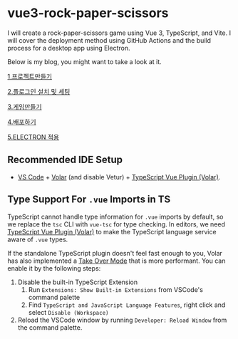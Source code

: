 # vue3-rock-paper-scissors

I will create a rock-paper-scissors game using Vue 3, TypeScript, and Vite. I will cover the deployment method using GitHub Actions and the build process for a desktop app using Electron.

Below is my blog, you might want to take a look at it.

[1.프로젝트만들기](https://itjs.kr/vue3-typescript-%ea%b0%80%ec%9c%84-%eb%b0%94%ec%9c%84-%eb%b3%b4-%ea%b2%8c%ec%9e%84-%eb%a7%8c%eb%93%a4%ea%b8%b0-1-%ed%94%84%eb%a1%9c%ec%a0%9d%ed%8a%b8-%eb%a7%8c%eb%93%a4%ea%b8%b0/)

[2.플로그인 설치 및 세팅](https://itjs.kr/vue3-typescript-%ea%b0%80%ec%9c%84-%eb%b0%94%ec%9c%84-%eb%b3%b4-%ea%b2%8c%ec%9e%84-%eb%a7%8c%eb%93%a4%ea%b8%b0-2-%ed%94%8c%eb%9f%ac%ea%b7%b8%ec%9d%b8-%ec%84%a4%ec%b9%98-%eb%b0%8f-%ec%84%b8/)

[3.게임만들기](https://itjs.kr/vue3-typescript-%ea%b0%80%ec%9c%84-%eb%b0%94%ec%9c%84-%eb%b3%b4-%ea%b2%8c%ec%9e%84-%eb%a7%8c%eb%93%a4%ea%b8%b0-3-%ea%b2%8c%ec%9e%84%eb%a7%8c%eb%93%a4%ea%b8%b0/)

[4.배포하기](https://itjs.kr/vue3-typescript-%ea%b0%80%ec%9c%84-%eb%b0%94%ec%9c%84-%eb%b3%b4-%ea%b2%8c%ec%9e%84-%eb%a7%8c%eb%93%a4%ea%b8%b0-4-%eb%b0%b0%ed%8f%ac%ed%95%98%ea%b8%b0/)

[5.ELECTRON 적용](https://itjs.kr/vue3-typescript-%ea%b0%80%ec%9c%84-%eb%b0%94%ec%9c%84-%eb%b3%b4-%ea%b2%8c%ec%9e%84-%eb%a7%8c%eb%93%a4%ea%b8%b0-5-electron-%ec%a0%81%ec%9a%a9/)

## Recommended IDE Setup

- [VS Code](https://code.visualstudio.com/) + [Volar](https://marketplace.visualstudio.com/items?itemName=Vue.volar) (and disable Vetur) + [TypeScript Vue Plugin (Volar)](https://marketplace.visualstudio.com/items?itemName=Vue.vscode-typescript-vue-plugin).

## Type Support For `.vue` Imports in TS

TypeScript cannot handle type information for `.vue` imports by default, so we replace the `tsc` CLI with `vue-tsc` for type checking. In editors, we need [TypeScript Vue Plugin (Volar)](https://marketplace.visualstudio.com/items?itemName=Vue.vscode-typescript-vue-plugin) to make the TypeScript language service aware of `.vue` types.

If the standalone TypeScript plugin doesn't feel fast enough to you, Volar has also implemented a [Take Over Mode](https://github.com/johnsoncodehk/volar/discussions/471#discussioncomment-1361669) that is more performant. You can enable it by the following steps:

1. Disable the built-in TypeScript Extension
   1. Run `Extensions: Show Built-in Extensions` from VSCode's command palette
   2. Find `TypeScript and JavaScript Language Features`, right click and select `Disable (Workspace)`
2. Reload the VSCode window by running `Developer: Reload Window` from the command palette.
